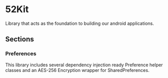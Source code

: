 # 52Kit
Library that acts as the foundation to building our android applications.

## Sections

### Preferences

This library includes several dependency injection ready Preference helper classes and an AES-256 Encryption wrapper for SharedPreferences.


